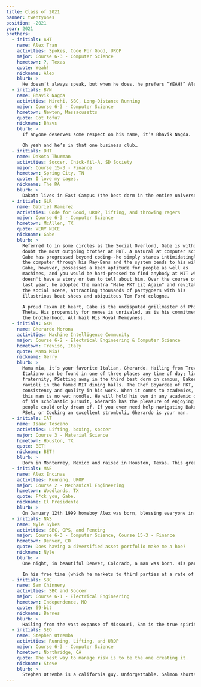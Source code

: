 ```yaml
---
title: Class of 2021
banner: twentyones
position: -2021
year: 2021
brothers:
  - initials: AHT
    name: Alex Tran
    activities: Spokes, Code For Good, UROP
    major: Course 6-3 - Computer Science
    hometown: ?, Texas
    quote: Yeah!
    nickname: Alex
    blurb: >
      He doesn’t always speak, but when he does, he prefers “YEAH!” Alex Tran is the most interesting man in the world. He once defused a riot in Turkey by speaking Turkish… in French. When he writes in a textbook, it immediately increases in value. Once, he likened machine learning to teaching a dog to sit. He gives professors PSETS, and his tests come pre-marked with 100%. S^3 asks him for sick days, purely out of respect. He knows all forms of martial arts, including the three that only he knows. No human fully understands his story — because it’s too much knowledge for mere mortals. Not even we know all the details of Alex Tran’s existence, but as he always says — “Stay bros my friends.”
  - initials: BVN
    name: Bhavik Nagda
    activities: Mirchi, SBC, Long-Distance Running
    major: Course 6-3 - Computer Science
    hometown: Newton, Massacusetts
    quote: Got tofu?
    nickname: Bhavs
    blurb: >
      If anyone deserves some respect on his name, it’s Bhavik Nagda.  Born a mere 20 minutes from the MIT homeland in Newton, Massachusetts, young Bhavik was destined for greatness from the minute the world was graced with his presence.  In high school, Bhavik turned heads and wooed the ladies as a world class distance runner, allowing him to literally excel past his competiton in everything he did.  If there was a lonely girl within a mile, you could be certain that Bhavik would be there in 4:30 or less to comfort her.  But alas, when his high school days came to an end, Bhavik realized that although he was the fastest who had ever walked the streets of Newton, he had been running from his true passion all along…THE ART OF DANCE.  Immediately upon entering MIT, he sought far and wide for an outlet to demonstrate his true passion.  The search ended when he found his gem, his pride and joy, his queen, the Mirchi Dance Team.  Now, Bhavik can be found pouring his heart and soul into his craft at all hours of the day, perfecting his Bollywood Fusion style dancing.  Many call Bhavik for a “ghost” since he is rarely seen off of the dance floor.  But if you ask him, he’d rather be called a GOAT. 

      Oh yeah and he’s in that one business club…
  - initials: DHT
    name: Dakota Thurman
    activities: Soccer, Chick-fil-A, SD Society
    major: Course 15-3 - Finance
    hometown: Spring City, TN
    quote: I love my cages.
    nickname: The RA
    blurb: >
      Dakota lives in East Campus (the best dorm in the entire universe, he might say). He is an avid scholar of the Portuguese tongue and enjoys his classes, but will indulge in the occasional Red Bull to start a pset on the morning it’s due. Oh well. If you ever get bored with your life, hit him up and he will spice things up for you.
  - initials: GLR
    name: Gabriel Ramirez 
    activities: Code for Good, UROP, lifting, and throwing ragers
    major: Course 6-3 - Computer Science
    hometown: McAllen, TX
    quote: VERY NICE
    nickname: Gabe
    blurb: >
      Referred to in some circles as the Social Overlord, Gabe is without
      doubt the most outgoing brother at PKT. A natural at computer science,
      Gabe has progressed beyond coding--he simply stares intimidatingly at
      the computer through his Ray-Bans and the system bends to his will.
      Gabe, however, possesses a keen aptitude for people as well as
      machines, and you would be hard-pressed to find anybody at MIT who
      doesn't have a story or ten to tell about him. Over the course of the
      last year, he adopted the mantra "Make PKT Lit Again" and revitalized
      the social scene, attracting thousands of partygoers with his
      illustrious boat shoes and ubiquitous Tom Ford cologne.

      A proud Texan at heart, Gabe is the undisputed grillmaster of Phi Kappa
      Theta. His propensity for memes is unrivaled, as is his commitment to
      the brotherhood. All hail His Royal Memeyness.
  - initials: GXM
    name: Gherardo Morona 
    activities: Machine Intelligence Community
    major: Course 6-2 - Electrical Engineering & Computer Science
    hometown: Treviso, Italy
    quote: Mama Mia!
    nickname: Gerry
    blurb: >
      Mama mia, it’s your favorite Italian, Gherardo. Hailing from Treviso, Italy, the stallone
      Italiano can be found in one of three places any time of day; living it up in your number one MIT
      fraternity, PSetting away in the third best dorm on campus, Baker; or subsisting on linguini and
      ravioli in the famed MIT dining halls. The Chef Boyardee of PKT, Gherardo has shown
      consistency and quality in his work. When it comes to academics, namely computer science,
      this man is no wet noodle. He will hold his own in any academic discussion or debate. Outside
      of his scholastic pursuit, Gherardo has the pleasure of enjoying weather us normal height
      people could only dream of. If you ever need help navigating Baker, working on a course 6
      PSet, or Cooking an excellent stromboli, Gherardo is your man.
  - initials: IAT
    name: Isaac Toscano
    activities: Lifting, boxing, soccer
    major: Course 3 - Material Science
    hometown: Houston, TX
    quote: BET!
    nickname: BET!
    blurb: >
      Born in Monterrey, Mexico and raised in Houston, Texas. This great swimmer has shown that is really is possible to start from the bottom and make it to the top. Isaac has shown this both academically and in boxing. He went undefeated for most of his boxing career and had to stop because of a couple of unfortunate events. However, he went from being a chubby kid to becoming a legend in the gym. He is the definition for a “gentle giant”. This man would run around the world for his brothers at any moments request. However, if you make him mad or make those that he loves upset, you should be prepared to face the punching power equivalent to Thanos’s fist. Seriously though, Isaac might look tall and scary on the outside. But he is a caring and loving individual. 
  - initials: MAE
    name: Alex Encinas
    activities: Running, UROP
    major: Course 2 - Mechanical Engineering
    hometown: Woodlands, TX
    quote: F*ck you, Gabe.
    nickname: El Presidente
    blurb: >
      On January 12th 1999 homeboy Alex was born, blessing everyone in his city of Guadalajara, Jalisco, Mexico with his presence. From his amazing athletic build and charming smile to his WILD party habits and great wealth Manuel Alejandro Encinas Maqueda is a student you definitely want to look out for. Let us start with his time in Texas. After spending some time in Mexico, Alex grew up in the wealthiest suburb of Texas: The Woodlands. Eating a five star meal cooked by a personal chef brought all the way from the exotic lands of the east is one way he'd occupy his time on a typical weekend night. It isn’t the fact that Alex would show up to his High School in a white Ferrari or the fact that he could buy you a $300 steak on a Friday Night that makes Alex such an amazing individual, most of all it is Alex’s kindness and leadership that makes him such a valuable brother in our fraternity. If you ever catch this man at a party you best bet he will be one of the ones bringing the house down (not literally) but it’ll be a pretty good party, you’ll even probably hear him say “bet” or you’ll see the big swole giant standing next to him saying “bet” 3 or 4 times a minute (it’s a popular word). His favorite hobbies include partying all night (on a Friday night... school is important) and running (especially away from the cops). Make sure you look out for my Mexican brother from another mother.
  - initials: NAS
    name: Nyle Sykes
    activities: SBC, GPS, and Fencing
    major: Course 6-3 - Computer Science, Course 15-3 - Finance
    hometown: Denver, CO
    quote: Does having a diversified asset portfolio make me a hoe?
    nickname: Nyle
    blurb: >
      One night, in beautiful Denver, Colorado, a man was born. His parents would've named him Discounted Cash Flow, but that was too long. So they named him Nyle. Nyle Sykes. Legend has it that his first three words were "mergers and acquisitions," and with his fourth word he brought into existence the modern economy. Nyle speaks fluent pitch deck, so fluent in fact that Goldman Sachs once turned to him for investment advice. Unfortunately, though, Nyle's financial aptitude was so vast that his assistance led to a period of hyperinflation that crashed the Zimbabwean economy, which is still reeling to this day.

      In his free time (which he markets to third parties at a rate of no less than $400,000/hour), Nyle enjoys playing with long pointy sticks. This was found to be politically incorrect, so he took up fencing instead. At some point in his standard 32-hour workday, he is a member of the Sloan Business Club and is an analyst for two student-run investment funds, both of which he manages singlehandedly. In his sleep.
  - initials: SBC
    name: Sam Chinnery
    activities: SBC and Soccer
    major: Course 6-1 - Electrical Engineering
    hometown: Independence, MO
    quote: 69-bit
    nickname: Barnes
    blurb: >
      Hailing from the vast expanse of Missouri, Sam is the true spiritual successor of Elon Musk. Having made a 32 bit computer at an early age, he came to MIT with the sole desire to learn the ways of the 64 bit computer. However, after an experiment went horribly wrong, he became the 64 bit computer. Now, he spends much of his time hidden away in the darkest corners of the Stata loading docks sifting through piles of machinery. Nobody knows for what he looks. Nobody knows of what he speaks. Nobody knows for what purpose he is here. Nobody dares approach him. He does not learn from his professors, for he taught the professors that taught his professors. When he isn't taking apart microwaves and projectors to build tesla coils and who knows what else, you can find him meandering around campus with naught but his guitar and the shoes on his feet as he ponders the potential implications of the fabrication of miniaturized, high-density PCBs on the American psyche. Do not question this man, for your questions will run out far before his knowledge.
  - initials: SEO
    name: Stephen Otremba
    activities: Running, Lifting, and UROP
    major: Course 6-3 - Computer Science
    hometown: Northridge, CA
    quote: The best way to manage risk is to be the one creating it.
    nickname: Steve
    blurb: >
      Stephen Otremba is a california guy. Unforgettable. Salmon shorts, flowy long hair on top. Sun-kissed skin so hot he'll melt your popsicle. Oh oh oh oh...Perhaps a figment of Katy Perry’s imagination, the man is an allstar— you might find him slashing through his coding psets, or racing himself on a casual run, or simultaneously lifting and spitting barz. Stephen also serves as risk manager, protecting the house and its contents from harm during parties. With his speed, composed demeanor, and golden hair, there’s no doubt the man will someday colonize neptune. And when he does, he’ll invite PKT to come live with him. He’s a real brotremba.
---
```

